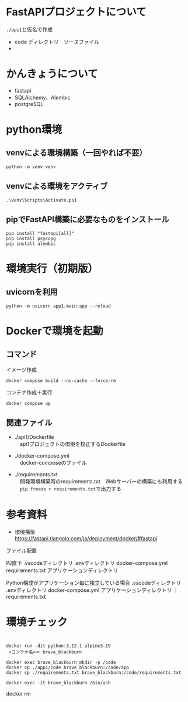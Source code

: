 # FastAPIプロジェクトについて
`./api1`と仮名で作成  
* code ディレクトリ　ソースファイル
* 


# かんきょうについて
* fastapi
* SQLAlchemy、Alembic
* postgreSQL

# python環境
## venvによる環境構築（一回やれば不要）
```
python -m venv venv
```

## venvによる環境をアクティブ
```
.\venv\Scripts\Activate.ps1
```

## pipでFastAPI構築に必要なものをインストール
```
pip install "fastapi[all]"
pip install psycopg
pip install alembic
```


# 環境実行（初期版）
## uvicornを利用
```
python -m uvicorn app1.main:app --reload
```

# Dockerで環境を起動
## コマンド
イメージ作成
```
docker compose build --no-cache --force-rm
```

コンテナ作成＋実行
```
docker compose up
```

## 関連ファイル
- ./api1/Dockerfile  
　api1プロジェクトの環境を校正するDockerfile

- ./docker-compose.yml  
　docker-composeのファイル  

- ./requirements.txt  
　開発環境構築時のrequirements.txt　Webサーバーの構築にも利用する  
　```pip freeze > requirements.txt```で出力する  

# 参考資料
- 環境構築  
https://fastapi.tiangolo.com/ja/deployment/docker/#fastapi  



ファイル配置

PJ直下
.vscodeディレクトリ
.envディレクトリ
docker-compose.yml
requirements.txt
アプリケーションディレクトリ


Python構成がアプリケーション毎に独立している場合
.vscodeディレクトリ
.envディレクトリ
docker-compose.yml
アプリケーションディレクトリ
  ｜requirements.txt

# 環境チェック

# 

```
docker run -dit python:3.12.1-alpine3.19
 <コンテナ名>＝ brave_blackburn

docker exec brave_blackburn mkdir -p /code
docker cp ./app1/code brave_blackburn:/code/app
docker cp ./requirements.txt brave_blackburn:/code/requirements.txt
```

```
docker exec -it brave_blackburn /bin/ash

```


docker rm 